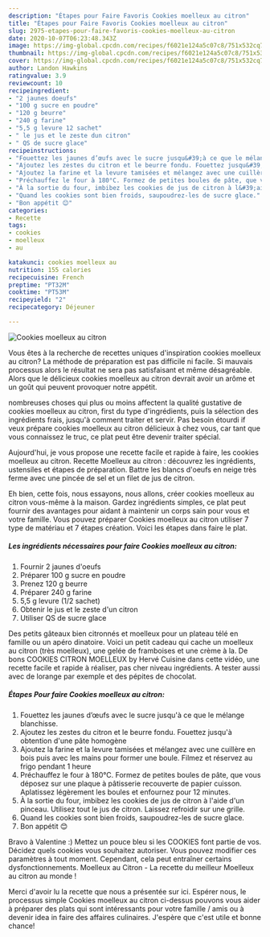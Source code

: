 ```yaml
---
description: "Étapes pour Faire Favoris Cookies moelleux au citron"
title: "Étapes pour Faire Favoris Cookies moelleux au citron"
slug: 2975-etapes-pour-faire-favoris-cookies-moelleux-au-citron
date: 2020-10-07T06:23:48.343Z
image: https://img-global.cpcdn.com/recipes/f6021e124a5c07c8/751x532cq70/cookies-moelleux-au-citron-photo-principale-de-la-recette.jpg
thumbnail: https://img-global.cpcdn.com/recipes/f6021e124a5c07c8/751x532cq70/cookies-moelleux-au-citron-photo-principale-de-la-recette.jpg
cover: https://img-global.cpcdn.com/recipes/f6021e124a5c07c8/751x532cq70/cookies-moelleux-au-citron-photo-principale-de-la-recette.jpg
author: Landon Hawkins
ratingvalue: 3.9
reviewcount: 10
recipeingredient:
- "2 jaunes doeufs"
- "100 g sucre en poudre"
- "120 g beurre"
- "240 g farine"
- "5,5 g levure 12 sachet"
- " le jus et le zeste dun citron"
- " QS de sucre glace"
recipeinstructions:
- "Fouettez les jaunes d’œufs avec le sucre jusqu&#39;à ce que le mélange blanchisse."
- "Ajoutez les zestes du citron et le beurre fondu. Fouettez jusqu&#39;à obtention d&#39;une pâte homogène"
- "Ajoutez la farine et la levure tamisées et mélangez avec une cuillère en bois puis avec les mains pour former une boule. Filmez et réservez au frigo pendant 1 heure"
- "Préchauffez le four à 180°C. Formez de petites boules de pâte, que vous déposez sur une plaque à pâtisserie recouverte de papier cuisson. Aplatissez légèrement les boules et enfournez pour 12 minutes."
- "À la sortie du four, imbibez les cookies de jus de citron à l&#39;aide d&#39;un pinceau. Utilisez tout le jus de citron. Laissez refroidir sur une grille."
- "Quand les cookies sont bien froids, saupoudrez-les de sucre glace."
- "Bon appétit 😊"
categories:
- Recette
tags:
- cookies
- moelleux
- au

katakunci: cookies moelleux au 
nutrition: 155 calories
recipecuisine: French
preptime: "PT32M"
cooktime: "PT53M"
recipeyield: "2"
recipecategory: Déjeuner

---
```



![Cookies moelleux au citron](https://img-global.cpcdn.com/recipes/f6021e124a5c07c8/751x532cq70/cookies-moelleux-au-citron-photo-principale-de-la-recette.jpg)

Vous êtes à la recherche de recettes uniques d'inspiration cookies moelleux au citron? La méthode de préparation est pas difficile ni facile. Si mauvais processus alors le résultat ne sera pas satisfaisant et même désagréable. Alors que le délicieux cookies moelleux au citron devrait avoir un arôme et un goût qui peuvent provoquer notre appétit.

nombreuses choses qui plus ou moins affectent la qualité gustative de cookies moelleux au citron, first du type d'ingrédients, puis la sélection des ingrédients frais, jusqu'à comment traiter et servir. Pas besoin étourdi if veux prépare cookies moelleux au citron délicieux à chez vous, car tant que vous connaissez le truc, ce plat peut être devenir traiter spécial.

Aujourd&#39;hui, je vous propose une recette facile et rapide à faire, les cookies moelleux au citron. Recette Moelleux au citron : découvrez les ingrédients, ustensiles et étapes de préparation. Battre les blancs d&#39;oeufs en neige très ferme avec une pincée de sel et un filet de jus de citron.


Eh bien, cette fois, nous essayons, nous allons, créer cookies moelleux au citron vous-même à la maison. Gardez ingrédients simples, ce plat peut fournir des avantages pour aidant à maintenir un corps sain pour vous et votre famille. Vous pouvez préparer Cookies moelleux au citron utiliser 7 type de matériau et 7 étapes création. Voici les étapes dans faire le plat.

<!--inarticleads1-->

##### Les ingrédients nécessaires pour faire Cookies moelleux au citron:

1. Fournir 2 jaunes d&#39;oeufs
1. Préparer 100 g sucre en poudre
1. Prenez 120 g beurre
1. Préparer 240 g farine
1.  5,5 g levure (1/2 sachet)
1. Obtenir  le jus et le zeste d&#39;un citron
1. Utiliser  QS de sucre glace


Des petits gâteaux bien citronnés et moelleux pour un plateau télé en famille ou un apéro dinatoire. Voici un petit cadeau qui cache un moelleux au citron (très moelleux), une gelée de framboises et une crème à la. De bons COOKIES CITRON MOELLEUX by Hervé Cuisine dans cette vidéo, une recette facile et rapide à réaliser, pas cher niveau ingrédients. A tester aussi avec de lorange par exemple et des pépites de chocolat. 

<!--inarticleads2-->

##### Étapes Pour faire Cookies moelleux au citron:

1. Fouettez les jaunes d’œufs avec le sucre jusqu&#39;à ce que le mélange blanchisse.
1. Ajoutez les zestes du citron et le beurre fondu. Fouettez jusqu&#39;à obtention d&#39;une pâte homogène
1. Ajoutez la farine et la levure tamisées et mélangez avec une cuillère en bois puis avec les mains pour former une boule. Filmez et réservez au frigo pendant 1 heure
1. Préchauffez le four à 180°C. Formez de petites boules de pâte, que vous déposez sur une plaque à pâtisserie recouverte de papier cuisson. Aplatissez légèrement les boules et enfournez pour 12 minutes.
1. À la sortie du four, imbibez les cookies de jus de citron à l&#39;aide d&#39;un pinceau. Utilisez tout le jus de citron. Laissez refroidir sur une grille.
1. Quand les cookies sont bien froids, saupoudrez-les de sucre glace.
1. Bon appétit 😊


Bravo à Valentine :) Mettez un pouce bleu si les COOKIES font partie de vos. Décidez quels cookies vous souhaitez autoriser. Vous pouvez modifier ces paramètres à tout moment. Cependant, cela peut entraîner certains dysfonctionnements. Moelleux au Citron - La recette du meilleur Moelleux au citron au monde ! 


Merci d'avoir lu la recette que nous a présentée sur ici. Espérer nous, le processus simple Cookies moelleux au citron ci-dessus pouvons vous aider à préparer des plats qui sont intéressants pour votre famille / amis ou à devenir idea in faire des affaires culinaires. J'espère que c'est utile et bonne chance!
